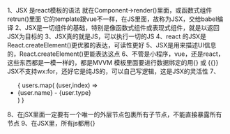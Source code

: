 1、JSX 是react模板的语法
    就在Component->render()里面，或函数式组件retrun()里面
    它的template跟vue不一样，在JS里面，故称为JSX，交给babel编译
2、JSX是一切组件的基础，特别是像函数式组件或表现式组件，就是以返回JSX为目标的
3、JSX真的就是JS，可以执行一切的JS
4、react 的JSX是React.createElement()更优雅的表达，可读性更好
5、JSX是用来描述UI信息的，React.createElement()更能表达这点
6、不管是小程序，vue，还是react，这些东西都是一模一样的，都是MVVM
    模板里面要进行数据绑定的用{} 或 {{}}
    JSX不支持wx:for，还好它是纯JS的，可以自己写逻辑，这是JSX的灵活性
7、
<ul>
    {
        users.map(
            (user,index) => <li key={index}>{user.name} - {user.type}</li>
        )
    }
</ul>
8、在jSX里面一定要有一个唯一的外层节点包裹所有子节点，不能直接暴露所有节点
9、在JSX里，所有js都用{}